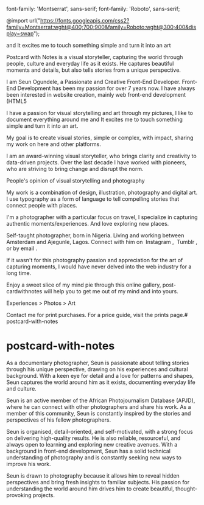 font-family: 'Montserrat', sans-serif;
font-family: 'Roboto', sans-serif;

@import url("https://fonts.googleapis.com/css2?family=Montserrat:wght@400;700;900&family=Roboto:wght@300;400&display=swap");

and It excites me to touch something simple and turn it into an art


Postcard with Notes is a visual storyteller, capturing the world through people, culture and everyday life as it exists. He captures beautiful moments and details, but also tells stories from a unique perspective.

I am Seun Ogundele, a Passionate and Creative Front-End Developer. Front-End Development has been my passion for over 7 years now. I have always been interested in website creation, mainly web front-end development (HTML5

I have a passion for visual storytelling and art through my pictures, I like to document everything around me and It excites me to touch something simple and turn it into an art.

My goal is to create visual stories, simple or complex, with impact, sharing my work on here and other platforms.

I am an award-winning visual storyteller, who brings clarity and creativity to data-driven projects. Over the last decade I have worked with pioneers, who are striving to bring change and disrupt the norm.

People's opinion of visual storytelling and photography

My work is a combination of design, illustration, photography and digital art. I use typography as a form of language to tell compelling stories that connect people with places.

I'm a photographer with a particular focus on travel, I specialize in capturing authentic moments/experiences. And love exploring new places.

Self-taught photographer, born in Nigeria. Living and working between Amsterdam and Ajegunle, Lagos. Connect with him on  Instagram ,  Tumblr , or by email .

If it wasn't for this photography passion and appreciation for the art of capturing moments, I would have never delved into the web industry for a long time.

Enjoy a sweet slice of my mind pie through this online gallery, post-cardwithnotes will help you to get me out of my mind and into yours.

Experiences > Photos > Art


Contact me for print purchases.
For a price guide, visit the prints page.# postcard-with-notes
# postcard-with-notes




As a documentary photographer, Seun is passionate about telling stories through his unique perspective, drawing on his experiences and cultural background. With a keen eye for detail and a love for patterns and shapes, Seun captures the world around him as it exists, documenting everyday life and culture.

Seun is an active member of the African Photojournalism Database (APJD), where he can connect with other photographers and share his work. As a member of this community, Seun is constantly inspired by the stories and perspectives of his fellow photographers.

Seun is organised, detail-oriented, and self-motivated, with a strong focus on delivering high-quality results. He is also reliable, resourceful, and always open to learning and exploring new creative avenues. With a background in front-end development, Seun has a solid technical understanding of photography and is constantly seeking new ways to improve his work.

Seun is drawn to photography because it allows him to reveal hidden perspectives and bring fresh insights to familiar subjects. His passion for understanding the world around him drives him to create beautiful, thought-provoking projects.